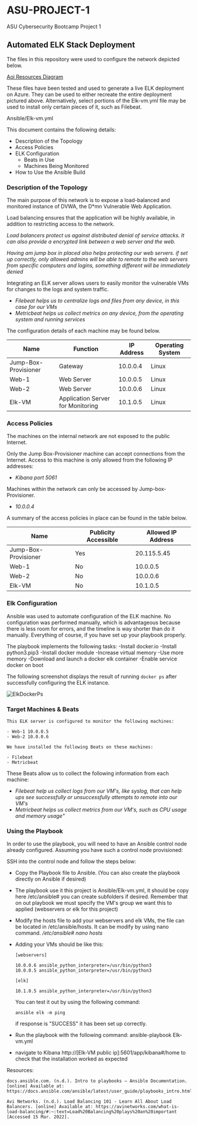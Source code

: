 # ASU-PROJECT-1
ASU Cybersecurity Bootcamp Project 1

## Automated ELK Stack Deployment
The files in this repository were used to configure the network depicted below.

[Aoi Resources Diagram](https://github.com/Gumijo/ASU-PROJECT-1/blob/main/Diagrams/AoiResource%2BElk.drawio.png)

These files have been tested and used to generate a live ELK deployment on Azure. They can be used to either recreate the entire deployment pictured above. Alternatively, select portions of the Elk-vm.yml file may be used to install only certain pieces of it, such as Filebeat.

  Ansible/Elk-vm.yml

This document contains the following details:
- Description of the Topology
- Access Policies
- ELK Configuration
  - Beats in Use
  - Machines Being Monitored
- How to Use the Ansible Build

### Description of the Topology

The main purpose of this network is to expose a load-balanced and monitored instance of DVWA, the D*mn Vulnerable Web Application.

Load balancing ensures that the application will be highly available, in addition to restricting access to the network.

_Load balancers protect us against distributed denial of service attacks. It can also provide a encrypted link between a web server and the web._

_Having am jump box in placed also helps protecting our web servers. if set up correctly, only allowed admins will be able to remote to the web servers from specific computers and logins, something different will be immediately denied_

Integrating an ELK server allows users to easily monitor the vulnerable VMs for changes to the logs and system traffic.
- _Filebeat helps us to centralize logs and files from any device, in this case for our VMs_
- _Metricbeat helps us collect metrics on any device, from the operating system and running services_

The configuration details of each machine may be found below.

| Name                 | Function                          | IP Address | Operating System |
|----------------------|-----------------------------------|------------|------------------|
| Jump-Box-Provisioner | Gateway                           | 10.0.0.4   | Linux            |
| Web-1                | Web Server                        | 10.0.0.5   | Linux            |
| Web-2                | Web Server                        | 10.0.0.6   | Linux            |
| Elk-VM               | Application Server for Monitoring | 10.1.0.5   | Linux            |

### Access Policies

The machines on the internal network are not exposed to the public Internet.

Only the Jump Box-Provisioner machine can accept connections from the Internet. Access to this machine is only allowed from the following IP addresses:
- _Kibana port 5061_

Machines within the network can only be accessed by Jump-box-Provisioner.
- _10.0.0.4_

A summary of the access policies in place can be found in the table below.

| Name                 | Publicity Accessible | Allowed IP Address |
|----------------------|----------------------|--------------------|
| Jump-Box-Provisioner | Yes                  | 20.115.5.45        |
| Web-1                | No                   | 10.0.0.5           |
| Web-2                | No                   | 10.0.0.6           |
| Elk-VM               | No                   | 10.1.0.5           |

### Elk Configuration

Ansible was used to automate configuration of the ELK machine. No configuration was performed manually, which is advantageous because there is less room for errors, and the timeline is way shorter than do it manually. Everything of course, if you have set up your playbook properly.

The playbook implements the following tasks:
  -Install docker.io
  -Install python3.pip3
  -Install docker module
  -Increase virtual memory
  -Use more memory
  -Download and launch a docker elk container
  -Enable service docker on boot

The following screenshot displays the result of running `docker ps` after successfully configuring the ELK instance.

![ElkDockerPs](https://user-images.githubusercontent.com/93943552/158482652-1161d847-912c-4847-a841-b6273a62f6aa.PNG)

### Target Machines & Beats

```
This ELK server is configured to monitor the following machines:

- Web-1 10.0.0.5
- Web-2 10.0.0.6

We have installed the following Beats on these machines:

- Filebeat
- Metricbeat
```

These Beats allow us to collect the following information from each machine:
- _Filebeat help us collect logs from our VM's, like syslog, that can help ups see successfully or unsuccessfully attempts to remote into our VM's_
- _Metricbeat helps us collect metrics from our VM's, such as CPU usage and memory usage"_

### Using the Playbook
In order to use the playbook, you will need to have an Ansible control node already configured. Assuming you have such a control node provisioned:

SSH into the control node and follow the steps below:
- Copy the Playbook file to Ansible. (You can also create the playbook directly on Ansible if desired)
- The playbook use it this project is Ansible/Elk-vm.yml, it should be copy here /etc/ansible# you can create subfolders if desired. Remember that on out playbook we must specify the VM's group we want this to applied (webservers or elk for this project)
- Modify the hosts file to add your webservers and elk VMs, the file can be located in /etc/ansible/hosts. It can be modify by using nano command.
 _/etc/ansible# nano hosts_
- Adding your VMs should be like this:

  ```
  [webservers]
  
  10.0.0.6 ansible_python_interpreter=/usr/bin/python3
  10.0.0.5 ansible_python_interpreter=/usr/bin/python3

  [elk]
  
  10.1.0.5 ansible_python_interpreter=/usr/bin/python3
  ```

  You can test it out by using the following command:
  
  ```ansible webservers -m ping
  ansible elk -m ping
  ```

  if response is "SUCCESS" it has been set up correctly.

- Run the playbook with the following command: ansible-playbook Elk-vm.yml
- navigate to Kibana http://[Elk-VM public ip]:5601/app/kibana#/home to check that the installation worked as expected

Resources:

```
docs.ansible.com. (n.d.). Intro to playbooks — Ansible Documentation. [online] Available at: https://docs.ansible.com/ansible/latest/user_guide/playbooks_intro.html.

Avi Networks. (n.d.). Load Balancing 101 - Learn All About Load Balancers. [online] Available at: https://avinetworks.com/what-is-load-balancing/#:~:text=Load%20Balancing%20plays%20an%20important [Accessed 15 Mar. 2022].
```
